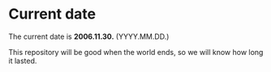# Current date

The current date is **2006.11.30.** (YYYY.MM.DD.)

This repository will be good when the world ends, so we will know how long it lasted.